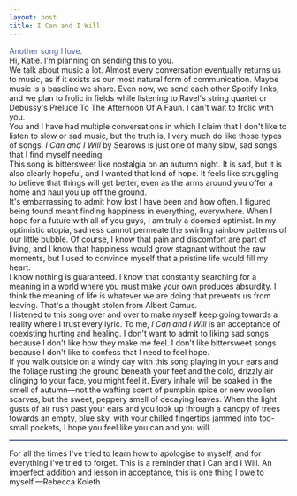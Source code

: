 ```yaml
---
layout: post
title: I Can and I Will
---
```

<style>
h1.post-title {
  color: #4e688c;
}
</style>

<audio id="song" src="/assets/icaniwill.mp3" preload="auto"></audio>

<div id="tapToPlay" style="position:fixed;top:0;left:0;width:100vw;height:100vh;background:transparent;z-index:9999;"></div>


<script>
  window.addEventListener("DOMContentLoaded", function () {
    const audio = document.getElementById("song");
    setTimeout(function () {
      audio.play().catch(() => {
        console.log("Autoplay blocked.");
      });
    }, 500);
  });
</script>

<script>
  document.getElementById("tapToPlay")?.addEventListener("click", function () {
    const audio = document.getElementById("song");
    audio.play().catch(() => {
      console.log("Autoplay failed.");
    });
    this.remove();
  });
</script>

<div style="color: #465a94;">
Another song I love.
</div>

<!--more-->
<div class= "indent">
Hi, Katie. I'm planning on sending this to you.
</div>
<div class = "indent">  
We talk about music a lot. Almost every conversation eventually returns us to music, as if it exists as our most natural form of communication. Maybe music is a baseline we share. Even now, we send each other Spotify links, and we plan to frolic in fields while listening to Ravel's string quartet or Debussy's Prelude To The Afternoon Of A Faun. I can't wait to frolic with you.
</div>

<div class="indent"> 
You and I have had multiple conversations in which I claim that I don't like to listen to slow or sad music, but the truth is, I very much do like those types of songs. <em>I Can and I Will</em> by Searows is just one of many slow, sad songs that I find myself needing.
</div>

<div class="indent">
This song is bittersweet like nostalgia on an autumn night. It is sad, but it is also clearly hopeful, and I wanted that kind of hope. It feels like struggling to believe that things will get better, even as the arms around you offer a home and haul you up off the ground.
</div>

<div class="indent">
It's embarrassing to admit how lost I have been and how often. I figured being found meant finding happiness in everything, everywhere. When I hope for a future with all of you guys, I am truly a doomed optimist. In my optimistic utopia, sadness cannot permeate the swirling rainbow patterns of our little bubble. Of course, I know that pain and discomfort are part of living, and I know that happiness would grow stagnant without the raw moments, but I used to convince myself that a pristine life would fill my heart. 
</div>

<div class="indent"> 
I know nothing is guaranteed. I know that constantly searching for a meaning in a world where you must make your own produces absurdity. I think the meaning of life is whatever we are doing that prevents us from leaving. That's a thought stolen from Albert Camus.
</div>

<div class="indent"> 
I listened to this song over and over to make myself keep going towards a reality where I trust every lyric. To me, <em>I Can and I Will</em> is an acceptance of coexisting hurting and healing. I don't want to admit to liking sad songs because I don't like how they make me feel. I don't like bittersweet songs because I don't like to confess that I need to feel hope. 
</div>

<div class="indent">  
If you walk outside on a windy day with this song playing in your ears and the foliage rustling the ground beneath your feet and the cold, drizzly air clinging to your face, you might feel it. Every inhale will be soaked in the smell of autumn—not the wafting scent of pumpkin spice or new woollen scarves, but the sweet, peppery smell of decaying leaves. When the light gusts of air rush past your ears and you look up through a canopy of trees towards an empty, blue sky, with your chilled fingertips jammed into too-small pockets, I hope you feel like you can and you will.
</div>
<hr style="background-color:#475c9e; height: 2px; border: none;">
<div class="indent">
For all the times I've tried to learn how to apologise to myself, and for everything I've tried to forget. This is a reminder that I Can and I Will. An imperfect addition and lesson in acceptance, this is one thing I owe to myself.—Rebecca Koleth
</div>
